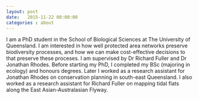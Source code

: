 ```yaml
---
layout: post
date:   2015-11-22 00:00:00
categories : about
---
```


I am a PhD student in the School of Biological Sciences at The University of Queensland. I am interested in how well protected area networks preserve biodiversity processes, and how we can make cost-effective decisions to that preserve these proceses. I am supervised by Dr Richard Fuller and Dr Jonathan Rhodes. Before starting my PhD, I completed my BSc (majoring in ecology) and honours degrees. Later I worked as a research assistant for Jonathan Rhodes on conservation planning in south-east Queensland. I also worked as a research assistant for Richard Fuller on mapping tidal flats along the East Asian-Australasian Flyway.
